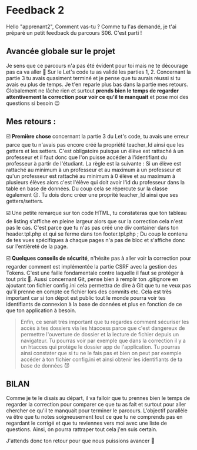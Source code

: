 # Feedback 2

Hello "apprenant2",
Comment vas-tu ?
Comme tu l'as demandé, je t'ai préparé un petit feedback du parcours S06.
C'est parti !

## Avancée globale sur le projet

Je sens que ce parcours n'a pas été évident pour toi mais ne te décourage pas ca va aller 💪
Sur le Let's code tu as validé les parties 1, 2.
Concernant la partie 3 tu avais quasiment terminé et je pense que tu aurais réussi si tu avais eu plus de temps. Je t'en reparle plus bas dans la partie mes retours.
Globalement ne lâche rien et surtout **prends bien le temps de regarder attentivement la correction pour voir ce qu'il te manquait** et pose moi des questions si besoin 😉

## Mes retours :

☑️ **Première chose** concernant la partie 3 du Let's code, tu avais une erreur parce que tu n'avais pas encore créé la propriété teacher_Id ainsi que les getters et les setters. C'est obligatoire puisque un élève est rattaché à un professeur et il faut donc que l'on puisse accéder à l'identifiant du professeur à partir de l'étudiant. La règle est la suivante : Si un élève est rattaché au minimum à un professeur et au maximum à un professeur et qu'un professeur est rattaché au minimum à 0 élève et au maximum à plusieurs élèves alors c'est l'élève qui doit avoir l'id du professeur dans la table en base de données. Du coup cela se répercute sur la classe également 😉. Tu dois donc créer une proprité teacher_Id ainsi que ses getters/setters.

☑️ Une petite remarque sur ton code HTML, tu constateras que ton tableau de listing s'affiche en pleine largeur alors que sur la correction cela n'est pas le cas. C'est parce que tu n'as pas créé une div container dans ton header.tpl.php et qui se ferme dans ton footer.tpl.php ; Du coup le contenu de tes vues spécifiques à chaque pages n'a pas de bloc et s'affiche donc sur l'entièreté de la page.

☑️ **Quelques conseils de sécurité**, n'hésite pas à aller voir la correction pour regarder comment est implémentée la partie CSRF avec la gestion des Tokens. C'est une faille fondamentale contre laquelle il faut se protéger à tout prix 🙂. Aussi concernant Git, pense bien à remplir ton .gitignore en ajoutant ton fichier config.ini cela permettra de dire à Git que tu ne veux pas qu'il prenne en compte ce fichier lors des commits etc. Cela est très important car si ton dépot est public tout le monde pourra voir tes identifiants de connexion à la base de données et plus en fonction de ce que ton application à besoin.
> Enfin, ce serait très important que tu regardes comment sécuriser les accès à tes dossiers via les htaccess parce que c'est dangereux de permettre l'ouverture de dossier et la lecture de fichier depuis un navigateur. Tu pourras voir par exemple que dans la correction il y a un htacces qui protège le dossier app de l'application. Tu pourras ainsi constater que si tu ne le fais pas et bien on peut par exemple accéder à ton fichier config.ini et ainsi obtenir les identifiants de ta base de données 😈

## BILAN
Comme je te le disais au départ, il va falloir que tu prennes bien le temps de regarder la correction pour comparer ce que tu as fait et surtout pour aller chercher ce qu'il te manquait pour terminer le parcours. L'objectif parallèle va être que tu notes soigneusement tout ce que tu ne comprends pas en regardant le corrigé et que tu reviennes vers moi avec une liste de questions. Ainsi, on pourra rattraper tout cela j'en suis certain. 

J'attends donc ton retour pour que nous puissions avancer 👊